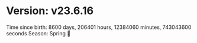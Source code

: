 # Version: v23.6.16
Time since birth: 8600 days, 206401 hours, 12384060 minutes, 743043600 seconds
Season: Spring 🌸
